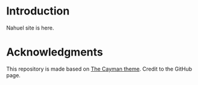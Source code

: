 # Introduction

Nahuel site is here.

# Acknowledgments

This repository is made based on [The Cayman theme](https://github.com/pages-themes/cayman).
Credit to the GitHub page.

